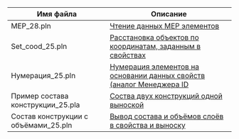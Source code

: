| Имя файла | Описание |
|---------------------------|-----------------------|
| MEP_28.pln | [Чтение данных MEP элементов](https://github.com/kuvbur/AddOn_SomeStuff/wiki/%D0%A1%D0%BF%D0%B8%D1%81%D0%BE%D0%BA-%D0%B2%D0%BE%D0%B7%D0%BC%D0%BE%D0%B6%D0%BD%D1%8B%D1%85-%D0%BA%D0%BE%D0%BC%D0%B0%D0%BD%D0%B4-%D0%B2-%D0%BE%D0%BF%D0%B8%D1%81%D0%B0%D0%BD%D0%B8%D1%8F%D1%85-%D1%81%D0%B2%D0%BE%D0%B9%D1%81%D1%82%D0%B2#v177-%D0%BF%D0%BE%D0%BB%D1%83%D1%87%D0%B5%D0%BD%D0%B8%D0%B5-%D0%B8%D0%BD%D1%84%D0%BE%D1%80%D0%BC%D0%B0%D1%86%D0%B8%D0%B8-%D0%BC%D0%B5%D1%80-%D1%8D%D0%BB%D0%B5%D0%BC%D0%B5%D0%BD%D1%82%D0%BE%D0%B2) |
| Set_cood_25.pln | [Расстановка объектов по координатам, заданным в свойствах](https://github.com/kuvbur/AddOn_SomeStuff/wiki/%D0%A1%D0%BF%D0%B8%D1%81%D0%BE%D0%BA-%D0%B2%D0%BE%D0%B7%D0%BC%D0%BE%D0%B6%D0%BD%D1%8B%D1%85-%D0%BA%D0%BE%D0%BC%D0%B0%D0%BD%D0%B4-%D0%B2-%D0%BE%D0%BF%D0%B8%D1%81%D0%B0%D0%BD%D0%B8%D1%8F%D1%85-%D1%81%D0%B2%D0%BE%D0%B9%D1%81%D1%82%D0%B2#v16-%D0%BE%D0%B1%D1%80%D0%B0%D0%B1%D0%BE%D1%82%D0%BA%D0%B0-%D0%BA%D0%BE%D0%BE%D1%80%D0%B4%D0%B8%D0%BD%D0%B0%D1%82) |
| Нумерация_25.pln | [Нумерация элементов на основании данных свойств (аналог Менеджера ID]()
| Пример состава конструкции_25.pla | [Соства двух конструкций одной выноской](https://github.com/kuvbur/AddOn_SomeStuff/wiki/%D0%A1%D0%B8%D0%BD%D1%85%D1%80%D0%BE%D0%BD%D0%B8%D0%B7%D0%B0%D1%86%D0%B8%D1%8F-%D1%81%D0%B2%D0%BE%D0%B9%D1%81%D1%82%D0%B2-%D1%8D%D0%BB%D0%B5%D0%BC%D0%B5%D0%BD%D1%82%D0%B0-%D1%81%D0%BE-%D1%81%D0%B2%D0%BE%D0%B9%D1%81%D1%82%D0%B2%D0%B0%D0%BC%D0%B8-%D0%B4%D1%80%D1%83%D0%B3%D0%B8%D1%85-%D1%8D%D0%BB%D0%B5%D0%BC%D0%B5%D0%BD%D1%82%D0%BE%D0%B2)
| Состав конструкции с объёмами_25.pln | [Вывод состава и объёмов слоёв в свойства и выноску](https://github.com/kuvbur/AddOn_SomeStuff/wiki/%D0%92%D1%8B%D0%B2%D0%BE%D0%B4-%D1%81%D0%BE%D1%81%D1%82%D0%B0%D0%B2%D0%B0-%D0%BA%D0%BE%D0%BD%D1%81%D1%82%D1%80%D1%83%D0%BA%D1%86%D0%B8%D0%B8)
